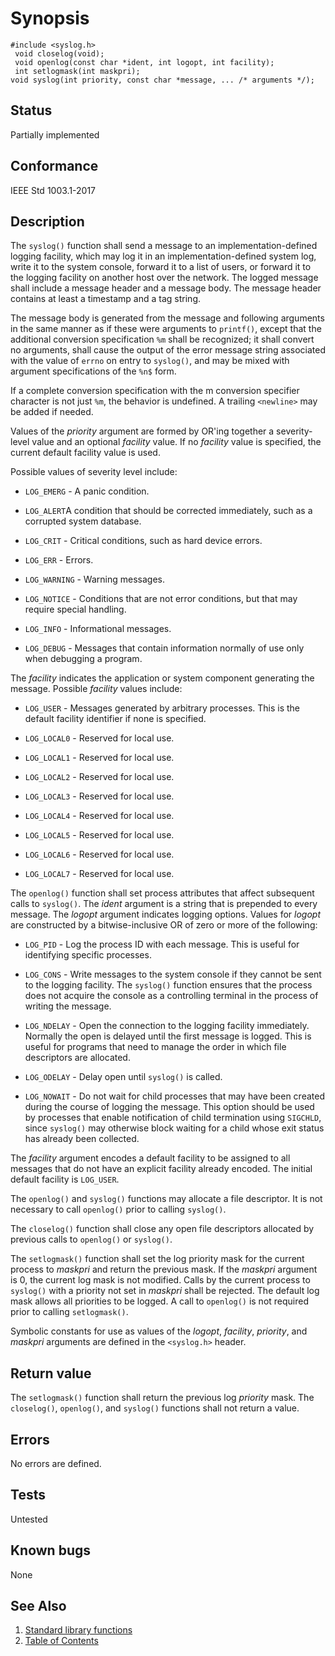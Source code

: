 # Synopsis 
`#include <syslog.h>`</br>
` void closelog(void);`</br>
` void openlog(const char *ident, int logopt, int facility);`</br>
` int setlogmask(int maskpri);`</br>
` void syslog(int priority, const char *message, ... /* arguments */); `</br>

## Status
Partially implemented
## Conformance
IEEE Std 1003.1-2017
## Description


The `syslog()` function shall send a message to an implementation-defined logging facility, which may log it in an
implementation-defined system log, write it to the system console, forward it to a list of users, or forward it to the logging
facility on another host over the network. The logged message shall include a message header and a message body. The message header
contains at least a timestamp and a tag string.

The message body is generated from the message and following arguments in the same manner as if these were arguments to
`printf()`, except that the additional conversion specification `%m` shall be
recognized; it shall convert no arguments, shall cause the output of the error message string associated with the value of
`errno` on entry to `syslog()`, and may be mixed with argument specifications of the `%n$` form.

If a complete conversion specification with the m conversion specifier character is not just `%m`, the behavior is
undefined. A trailing `<newline>` may be added if needed.

Values of the _priority_ argument are formed by OR'ing together a severity-level value and an optional _facility_ value. If
no _facility_ value is specified, the current default facility value is used.

Possible values of severity level include:

 * `LOG_EMERG` - A panic condition.

 * `LOG_ALERT`A condition that should be corrected immediately, such as a corrupted system database.

 * `LOG_CRIT` - Critical conditions, such as hard device errors.

 * `LOG_ERR` - Errors.

 * `LOG_WARNING` - Warning messages.

 * `LOG_NOTICE` - Conditions that are not error conditions, but that may require special handling.

 * `LOG_INFO` - Informational messages.

 * `LOG_DEBUG` - Messages that contain information normally of use only when debugging a program.

The _facility_ indicates the application or system component generating the message. Possible _facility_ values include:

 * `LOG_USER` - Messages generated by arbitrary processes. This is the default facility identifier if none is specified.

 * `LOG_LOCAL0` - Reserved for local use.

 * `LOG_LOCAL1` - Reserved for local use.

 * `LOG_LOCAL2` - Reserved for local use.

 * `LOG_LOCAL3` - Reserved for local use.

 * `LOG_LOCAL4` - Reserved for local use.

 * `LOG_LOCAL5` - Reserved for local use.

 * `LOG_LOCAL6` - Reserved for local use.

 * `LOG_LOCAL7` - Reserved for local use.

The `openlog()` function shall set process attributes that affect subsequent calls to `syslog()`. The _ident_
argument is a string that is prepended to every message. The _logopt_ argument indicates logging options. Values for
_logopt_ are constructed by a bitwise-inclusive OR of zero or more of the following:

 * `LOG_PID` - Log the process ID with each message. This is useful for identifying specific processes.

 * `LOG_CONS` - Write messages to the system console if they cannot be sent to the logging facility. The `syslog()` function ensures that
the process does not acquire the console as a controlling terminal in the process of writing the message.

 * `LOG_NDELAY` - Open the connection to the logging facility immediately. Normally the open is delayed until the first message is logged. This
is useful for programs that need to manage the order in which file descriptors are allocated.

 * `LOG_ODELAY` - Delay open until `syslog()` is called.

 * `LOG_NOWAIT` - Do not wait for child processes that may have been created during the course of logging the message. This option should be used
by processes that enable notification of child termination using `SIGCHLD`, since `syslog()` may otherwise block waiting for a
child whose exit status has already been collected.

The _facility_ argument encodes a default facility to be assigned to all messages that do not have an explicit facility
already encoded. The initial default facility is `LOG_USER`.

The `openlog()` and `syslog()` functions may allocate a file descriptor. It is not necessary to call `openlog()`
prior to calling `syslog()`.

The `closelog()` function shall close any open file descriptors allocated by previous calls to `openlog()` or
`syslog()`.

The `setlogmask()` function shall set the log priority mask for the current process to _maskpri_ and return the
previous mask. If the _maskpri_ argument is 0, the current log mask is not modified. Calls by the current process to
`syslog()` with a priority not set in _maskpri_ shall be rejected. The default log mask allows all priorities to be
logged. A call to `openlog()` is not required prior to calling `setlogmask()`.

Symbolic constants for use as values of the _logopt_, _facility_, _priority_, and _maskpri_ arguments are
defined in the `<syslog.h>` header.


## Return value


The `setlogmask()` function shall return the previous log _priority_ mask. The `closelog()`, `openlog()`, and
`syslog()` functions shall not return a value.


## Errors

No errors are defined.

## Tests

Untested

## Known bugs

None

## See Also 
1. [Standard library functions](../README.md)
2. [Table of Contents](../../../README.md)
